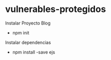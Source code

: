 # vulnerables-protegidos




Instalar Proyecto Blog
- npm init 


Instalar dependencias 
-   npm install -save ejs